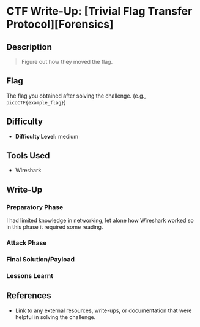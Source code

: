 # CTF Write-Up: [Trivial Flag Transfer Protocol][Forensics]

## Description
>Figure out how they moved the flag.


## Flag
The flag you obtained after solving the challenge. (e.g., `picoCTF{example_flag}`)

## Difficulty
- **Difficulty Level:** medium

## Tools Used
- Wireshark

## Write-Up

### Preparatory Phase
I had limited knowledge in networking, let alone how Wireshark worked so in this phase it required some reading.

### Attack Phase

### Final Solution/Payload


### Lessons Learnt

## References
- Link to any external resources, write-ups, or documentation that were helpful in solving the challenge.

